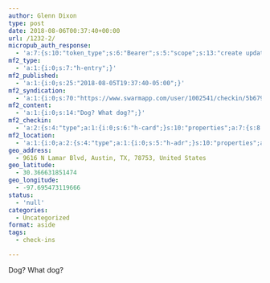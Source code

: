 ```yaml
---
author: Glenn Dixon
type: post
date: 2018-08-06T00:37:40+00:00
url: /1232-2/
micropub_auth_response:
  - 'a:7:{s:10:"token_type";s:6:"Bearer";s:5:"scope";s:13:"create update";s:2:"me";s:28:"https://glenn.thedixons.net/";s:9:"issued_by";s:55:"https://glenn.thedixons.net/wp-json/indieauth/1.0/token";s:9:"client_id";s:27:"https://ownyourswarm.p3k.io";s:9:"issued_at";i:1533182350;s:4:"user";i:1;}'
mf2_type:
  - 'a:1:{i:0;s:7:"h-entry";}'
mf2_published:
  - 'a:1:{i:0;s:25:"2018-08-05T19:37:40-05:00";}'
mf2_syndication:
  - 'a:1:{i:0;s:70:"https://www.swarmapp.com/user/1002541/checkin/5b679854c53093002c23dc02";}'
mf2_content:
  - 'a:1:{i:0;s:14:"Dog? What dog?";}'
mf2_checkin:
  - 'a:2:{s:4:"type";a:1:{i:0;s:6:"h-card";}s:10:"properties";a:7:{s:8:"latitude";a:1:{i:0;d:30.36663185147434518285081139765679836273193359375;}s:9:"longitude";a:1:{i:0;d:-97.6954731196659480474409065209329128265380859375;}s:14:"street-address";a:1:{i:0;s:17:"9616 N Lamar Blvd";}s:8:"locality";a:1:{i:0;s:6:"Austin";}s:6:"region";a:1:{i:0;s:2:"TX";}s:12:"country-name";a:1:{i:0;s:13:"United States";}s:11:"postal-code";a:1:{i:0;s:5:"78753";}}}'
mf2_location:
  - 'a:1:{i:0;a:2:{s:4:"type";a:1:{i:0;s:5:"h-adr";}s:10:"properties";a:7:{s:8:"latitude";a:1:{i:0;d:30.36663185147434518285081139765679836273193359375;}s:9:"longitude";a:1:{i:0;d:-97.6954731196659480474409065209329128265380859375;}s:14:"street-address";a:1:{i:0;s:17:"9616 N Lamar Blvd";}s:8:"locality";a:1:{i:0;s:6:"Austin";}s:6:"region";a:1:{i:0;s:2:"TX";}s:12:"country-name";a:1:{i:0;s:13:"United States";}s:11:"postal-code";a:1:{i:0;s:5:"78753";}}}}'
geo_address:
  - 9616 N Lamar Blvd, Austin, TX, 78753, United States
geo_latitude:
  - 30.366631851474
geo_longitude:
  - -97.695473119666
status:
  - 'null'
categories:
  - Uncategorized
format: aside
tags:
  - check-ins

---
```

Dog? What dog?